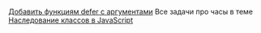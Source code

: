 [Добавить функциям defer с аргументами](https://learn.javascript.ru/task/defer-to-prototype-extended)
Все задачи про часы в теме [Наследование классов в JavaScript](https://learn.javascript.ru/class-inheritance)
